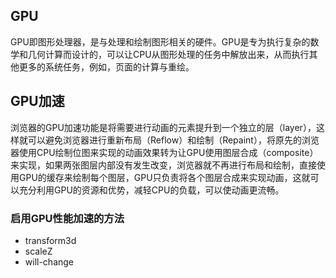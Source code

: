 ## GPU
GPU即图形处理器，是与处理和绘制图形相关的硬件。GPU是专为执行复杂的数学和几何计算而设计的，可以让CPU从图形处理的任务中解放出来，从而执行其他更多的系统任务，例如，页面的计算与重绘。

## GPU加速
浏览器的GPU加速功能是将需要进行动画的元素提升到一个独立的层（layer），这样就可以避免浏览器进行重新布局（Reflow）和绘制（Repaint），将原先的浏览器使用CPU绘制位图来实现的动画效果转为让GPU使用图层合成（composite）来实现，如果两张图层内部没有发生改变，浏览器就不再进行布局和绘制，直接使用GPU的缓存来绘制每个图层，GPU只负责将各个图层合成来实现动画，这就可以充分利用GPU的资源和优势，减轻CPU的负载，可以使动画更流畅。

### 启用GPU性能加速的方法
- transform3d
- scaleZ
- will-change
